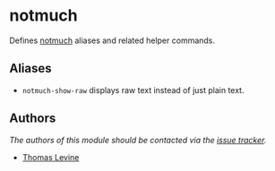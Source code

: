 notmuch
=======

Defines [notmuch][1] aliases and related helper commands.

Aliases
-------

  - `notmuch-show-raw` displays raw text instead of just plain text.

Authors
-------

*The authors of this module should be contacted via the [issue tracker][2].*

  - [Thomas Levine](https://github.com/tlevine)

[1]: http://notmuchmail.org
[2]: https://github.com/sorin-ionescu/prezto/issues

